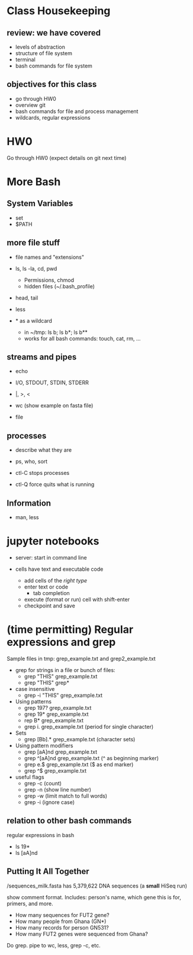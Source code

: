 # Class Housekeeping

## review: we have covered
* levels of abstraction
* structure of file system
* terminal
* bash commands for file system

## objectives for this class
* go through HW0
* overview git
* bash commands for file and process management
* wildcards, regular expressions

# HW0

Go through HW0 (expect details on git next time)

# More Bash

## System Variables

* set
* $PATH

## more file stuff

* file names and "extensions"

* ls, ls -la, cd, pwd
	* Permissions, chmod
	* hidden files (~/.bash_profile)
* head, tail
* less
* \* as a wildcard 
	* in \~/tmp: ls b; ls b\*; ls b*\*
	* works for all bash commands: touch, cat, rm, ...

## streams and pipes

* echo
* I/O, STDOUT, STDIN, STDERR
* |, >, <

* wc (show example on fasta file)
* file

## processes

* describe what they are
* ps, who, sort

* ctl-C stops processes
* ctl-Q force quits what is running

## Information
* man, less


# jupyter notebooks
* server: start in command line

* cells have text and executable code
	* add cells of the *right type*
	* enter text or code
		* tab completion
	* execute (format or run) cell with shift-enter
	* checkpoint and save
	
# (time permitting) Regular expressions and grep 

Sample files in tmp: grep_example.txt and grep2_example.txt

* grep for strings in a file or bunch of files: 
	* grep "THIS" grep_example.txt
	* grep "THIS" grep\*
* case insensitive
	* grep -i "THIS" grep_example.txt
* Using patterns
	* grep 197? grep_example.txt
	* grep 19\* grep_example.txt
	* rep B* grep_example.txt
	* grep i. grep_example.txt (period for single character)
* Sets
	*  grep [Bb].* grep_example.txt (character sets)
*  Using pattern modifiers
	* grep [aA]nd grep_example.txt
	* grep ^[aA]nd grep_example.txt (^ as beginning marker)
	* grep e.$ grep_example.txt ($ as end marker)
	* grep ^$ grep_example.txt
* useful flags
	* grep -c (count) 
	* grep -n (show line number)
	* grep -w (limit match to full words)
	* grep -i (ignore case)

## relation to other bash commands

regular expressions in bash

* ls 19\*
* ls [aA]nd


## Putting It All Together

/sequences_milk.fasta has 5,379,622 DNA sequences (a **small** HiSeq run)

show comment format. Includes: person's name, which gene this is for, primers, and more.

* How many sequences for FUT2 gene?
* How many people from Ghana (GN*)
* How many records for person GN531?
* How many FUT2 genes were sequenced from Ghana?

Do grep. pipe to wc, less, grep -c, etc.
